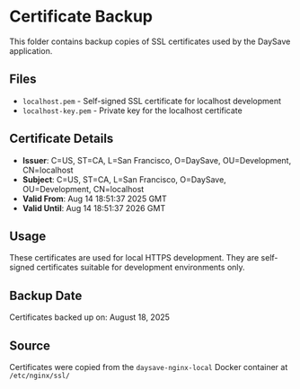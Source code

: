 # Certificate Backup

This folder contains backup copies of SSL certificates used by the DaySave application.

## Files

- `localhost.pem` - Self-signed SSL certificate for localhost development
- `localhost-key.pem` - Private key for the localhost certificate

## Certificate Details

- **Issuer**: C=US, ST=CA, L=San Francisco, O=DaySave, OU=Development, CN=localhost
- **Subject**: C=US, ST=CA, L=San Francisco, O=DaySave, OU=Development, CN=localhost
- **Valid From**: Aug 14 18:51:37 2025 GMT
- **Valid Until**: Aug 14 18:51:37 2026 GMT

## Usage

These certificates are used for local HTTPS development. They are self-signed certificates suitable for development environments only.

## Backup Date

Certificates backed up on: August 18, 2025

## Source

Certificates were copied from the `daysave-nginx-local` Docker container at `/etc/nginx/ssl/`
